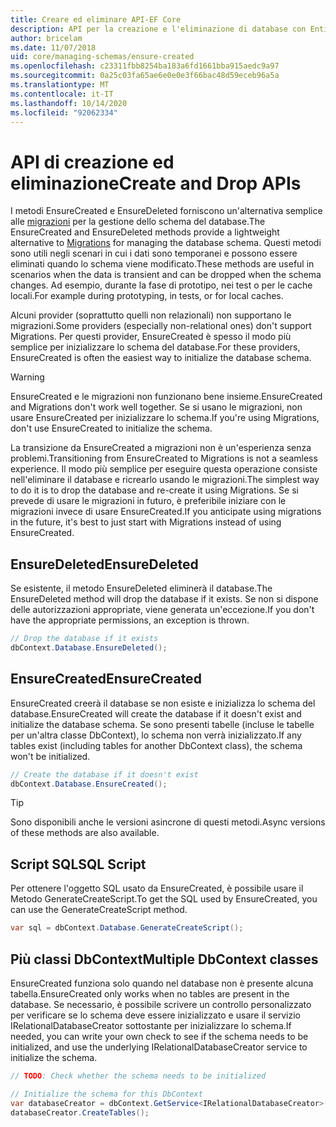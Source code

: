 ```yaml
---
title: Creare ed eliminare API-EF Core
description: API per la creazione e l'eliminazione di database con Entity Framework Core
author: bricelam
ms.date: 11/07/2018
uid: core/managing-schemas/ensure-created
ms.openlocfilehash: c23311fbb8254ba183a6fd1661bba915aedc9a97
ms.sourcegitcommit: 0a25c03fa65ae6e0e0e3f66bac48d59eceb96a5a
ms.translationtype: MT
ms.contentlocale: it-IT
ms.lasthandoff: 10/14/2020
ms.locfileid: "92062334"
---
```

# <a name="create-and-drop-apis"></a><span data-ttu-id="30a94-103">API di creazione ed eliminazione</span><span class="sxs-lookup"><span data-stu-id="30a94-103">Create and Drop APIs</span></span>

<span data-ttu-id="30a94-104">I metodi EnsureCreated e EnsureDeleted forniscono un'alternativa semplice alle [migrazioni](xref:core/managing-schemas/migrations/index) per la gestione dello schema del database.</span><span class="sxs-lookup"><span data-stu-id="30a94-104">The EnsureCreated and EnsureDeleted methods provide a lightweight alternative to [Migrations](xref:core/managing-schemas/migrations/index) for managing the database schema.</span></span> <span data-ttu-id="30a94-105">Questi metodi sono utili negli scenari in cui i dati sono temporanei e possono essere eliminati quando lo schema viene modificato.</span><span class="sxs-lookup"><span data-stu-id="30a94-105">These methods are useful in scenarios when the data is transient and can be dropped when the schema changes.</span></span> <span data-ttu-id="30a94-106">Ad esempio, durante la fase di prototipo, nei test o per le cache locali.</span><span class="sxs-lookup"><span data-stu-id="30a94-106">For example during prototyping, in tests, or for local caches.</span></span>

<span data-ttu-id="30a94-107">Alcuni provider (soprattutto quelli non relazionali) non supportano le migrazioni.</span><span class="sxs-lookup"><span data-stu-id="30a94-107">Some providers (especially non-relational ones) don't support Migrations.</span></span> <span data-ttu-id="30a94-108">Per questi provider, EnsureCreated è spesso il modo più semplice per inizializzare lo schema del database.</span><span class="sxs-lookup"><span data-stu-id="30a94-108">For these providers, EnsureCreated is often the easiest way to initialize the database schema.</span></span>

> [!WARNING]
> <span data-ttu-id="30a94-109">EnsureCreated e le migrazioni non funzionano bene insieme.</span><span class="sxs-lookup"><span data-stu-id="30a94-109">EnsureCreated and Migrations don't work well together.</span></span> <span data-ttu-id="30a94-110">Se si usano le migrazioni, non usare EnsureCreated per inizializzare lo schema.</span><span class="sxs-lookup"><span data-stu-id="30a94-110">If you're using Migrations, don't use EnsureCreated to initialize the schema.</span></span>

<span data-ttu-id="30a94-111">La transizione da EnsureCreated a migrazioni non è un'esperienza senza problemi.</span><span class="sxs-lookup"><span data-stu-id="30a94-111">Transitioning from EnsureCreated to Migrations is not a seamless experience.</span></span> <span data-ttu-id="30a94-112">Il modo più semplice per eseguire questa operazione consiste nell'eliminare il database e ricrearlo usando le migrazioni.</span><span class="sxs-lookup"><span data-stu-id="30a94-112">The simplest way to do it is to drop the database and re-create it using Migrations.</span></span> <span data-ttu-id="30a94-113">Se si prevede di usare le migrazioni in futuro, è preferibile iniziare con le migrazioni invece di usare EnsureCreated.</span><span class="sxs-lookup"><span data-stu-id="30a94-113">If you anticipate using migrations in the future, it's best to just start with Migrations instead of using EnsureCreated.</span></span>

## <a name="ensuredeleted"></a><span data-ttu-id="30a94-114">EnsureDeleted</span><span class="sxs-lookup"><span data-stu-id="30a94-114">EnsureDeleted</span></span>

<span data-ttu-id="30a94-115">Se esistente, il metodo EnsureDeleted eliminerà il database.</span><span class="sxs-lookup"><span data-stu-id="30a94-115">The EnsureDeleted method will drop the database if it exists.</span></span> <span data-ttu-id="30a94-116">Se non si dispone delle autorizzazioni appropriate, viene generata un'eccezione.</span><span class="sxs-lookup"><span data-stu-id="30a94-116">If you don't have the appropriate permissions, an exception is thrown.</span></span>

```csharp
// Drop the database if it exists
dbContext.Database.EnsureDeleted();
```

## <a name="ensurecreated"></a><span data-ttu-id="30a94-117">EnsureCreated</span><span class="sxs-lookup"><span data-stu-id="30a94-117">EnsureCreated</span></span>

<span data-ttu-id="30a94-118">EnsureCreated creerà il database se non esiste e inizializza lo schema del database.</span><span class="sxs-lookup"><span data-stu-id="30a94-118">EnsureCreated will create the database if it doesn't exist and initialize the database schema.</span></span> <span data-ttu-id="30a94-119">Se sono presenti tabelle (incluse le tabelle per un'altra classe DbContext), lo schema non verrà inizializzato.</span><span class="sxs-lookup"><span data-stu-id="30a94-119">If any tables exist (including tables for another DbContext class), the schema won't be initialized.</span></span>

```csharp
// Create the database if it doesn't exist
dbContext.Database.EnsureCreated();
```

> [!TIP]
> <span data-ttu-id="30a94-120">Sono disponibili anche le versioni asincrone di questi metodi.</span><span class="sxs-lookup"><span data-stu-id="30a94-120">Async versions of these methods are also available.</span></span>

## <a name="sql-script"></a><span data-ttu-id="30a94-121">Script SQL</span><span class="sxs-lookup"><span data-stu-id="30a94-121">SQL Script</span></span>

<span data-ttu-id="30a94-122">Per ottenere l'oggetto SQL usato da EnsureCreated, è possibile usare il Metodo GenerateCreateScript.</span><span class="sxs-lookup"><span data-stu-id="30a94-122">To get the SQL used by EnsureCreated, you can use the GenerateCreateScript method.</span></span>

```csharp
var sql = dbContext.Database.GenerateCreateScript();
```

## <a name="multiple-dbcontext-classes"></a><span data-ttu-id="30a94-123">Più classi DbContext</span><span class="sxs-lookup"><span data-stu-id="30a94-123">Multiple DbContext classes</span></span>

<span data-ttu-id="30a94-124">EnsureCreated funziona solo quando nel database non è presente alcuna tabella.</span><span class="sxs-lookup"><span data-stu-id="30a94-124">EnsureCreated only works when no tables are present in the database.</span></span> <span data-ttu-id="30a94-125">Se necessario, è possibile scrivere un controllo personalizzato per verificare se lo schema deve essere inizializzato e usare il servizio IRelationalDatabaseCreator sottostante per inizializzare lo schema.</span><span class="sxs-lookup"><span data-stu-id="30a94-125">If needed, you can write your own check to see if the schema needs to be initialized, and use the underlying IRelationalDatabaseCreator service to initialize the schema.</span></span>

```csharp
// TODO: Check whether the schema needs to be initialized

// Initialize the schema for this DbContext
var databaseCreator = dbContext.GetService<IRelationalDatabaseCreator>();
databaseCreator.CreateTables();
```
